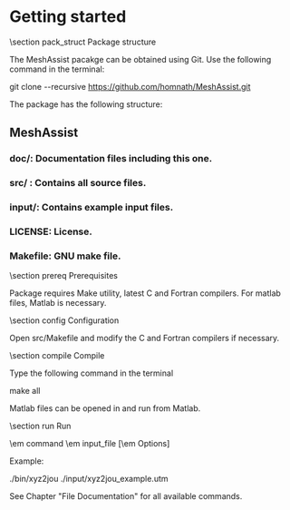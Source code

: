 # Getting started                                                        
                
\section pack_struct Package structure
                                                                
 The MeshAssist pacakge can be obtained using Git. Use the following command in the terminal:

 git clone \-\-recursive https://github.com/homnath/MeshAssist.git

 The package has the following structure:

## MeshAssist
### doc/: Documentation files including this one. 
### src/ : Contains all source files.
### input/: Contains example input files.
### LICENSE: License.
### Makefile: GNU make file.
 
\section prereq Prerequisites

Package requires Make utility, latest C and Fortran compilers. For matlab files, Matlab is necessary.

\section config Configuration

Open src/Makefile and modify the C and Fortran compilers if necessary.

\section compile Compile

Type the following command in the terminal

make all

Matlab files can be opened in and run from Matlab.

\section run Run

\em command \em input_file [\em Options]

Example:

./bin/xyz2jou ./input/xyz2jou_example.utm

See Chapter "File Documentation" for all available commands. 
